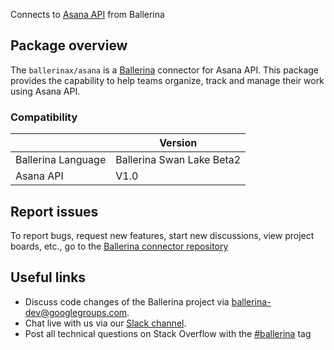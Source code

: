 Connects to [Asana API](https://developers.asana.com/docs) from Ballerina

## Package overview
The `ballerinax/asana` is a [Ballerina](https://ballerina.io/) connector for Asana API.
This package provides the capability to help teams organize, track and manage their work using Asana API.

### Compatibility
|                    | Version                   |
|--------------------|---------------------------|
| Ballerina Language | Ballerina Swan Lake Beta2 |
| Asana API          | V1.0                        |

## Report issues
To report bugs, request new features, start new discussions, view project boards, etc., go to the [Ballerina connector repository](link)
## Useful links
- Discuss code changes of the Ballerina project via [ballerina-dev@googlegroups.com](mailto:ballerina-dev@googlegroups.com).
- Chat live with us via our [Slack channel](https://ballerina.io/community/slack/).
- Post all technical questions on Stack Overflow with the [#ballerina](https://stackoverflow.com/questions/tagged/ballerina) tag
